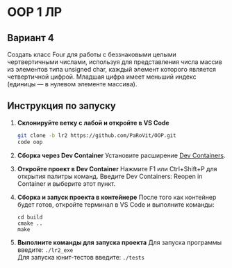 # OOP 1 ЛР

## Вариант 4
Создать класс Four для работы с беззнаковыми целыми чертвертичными числами, используя для представления
числа массив из элементов типа unsigned char, каждый элемент которого является четвертичной цифрой.
Младшая цифра имеет меньший индекс (единицы — в нулевом элементе массива). 

## Инструкция по запуску
1. **Склонируйте ветку с лабой и откройте в VS Code**
    ```bash
   git clone -b lr2 https://github.com/PaRoVit/OOP.git
   code oop
    ```
2. **Сборка через Dev Container**
    Установите расширение [Dev Containers](vscode:extension/ms-vscode-remote.remote-containers).
    
3. **Откройте проект в Dev Container**
    Нажмите F1 или Ctrl+Shift+P для открытия палитры команд.
    Введите Dev Containers: Reopen in Container и выберите этот пункт.

4. **Сборка и запуск проекта в контейнере**
    После того как контейнер будет готов, откройте терминал в VS Code и выполните команды:
    ```
    cd build
    cmake ..
    make
    ```
5. **Выполните команды для запуска проекта**
    Для запуска программы введите:
        ```
        ./lr2_exe
        ```\
    Для запуска юнит-тестов введите:
        ```
        ./tests
        ```
